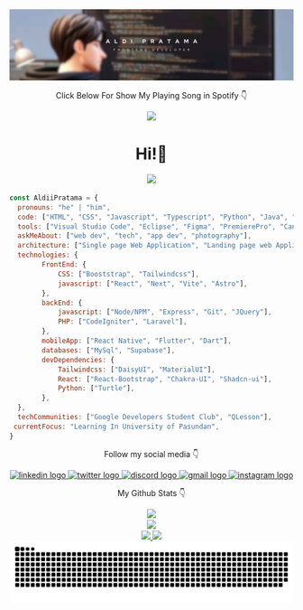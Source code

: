 <div align='center'>
  <a href='/'><img src="https://github.com/aldiipratama/aldiipratama/blob/29d9ea273fd3193e909dd995ed05f1b7baaa3360/assets/banner.png" /></a>
    <p>Click Below For Show My Playing Song in Spotify 👇</p>
    <a href='https://spotify-github-profile.kittinanx.app/api/view?uid=31kbeobkhgfbbckqvmhd55r7d5bq&redirect=true' target='_blank'>
      <img src='https://spotify-github-profile.kittinanx.com/api/view?uid=31kbeobkhgfbbckqvmhd55r7d5bq&cover_image=true&theme=default&show_offline=true&background_color=121212&interchange=false&bar_color=53b14f&bar_color_cover=true' />
    </a>
  <h1>Hi!👋</h1>
</div>

<div align='center'>
  <a href='https://aldipratama.vercel.app' target='_blank'><img src='https://img.shields.io/badge/Visit_My_Portfolio-lightgreen?style=for-the-badge' /></a>
</div>

```javascript
const AldiiPratama = {
  pronouns: "he" | "him",
  code: ["HTML", "CSS", "Javascript", "Typescript", "Python", "Java", "PHP"],
  tools: ["Visual Studio Code", "Eclipse", "Figma", "PremierePro", "Canva", "Capcut", "Cisco"],
  askMeAbout: ["web dev", "tech", "app dev", "photography"],
  architecture: ["Single page Web Application", "Landing page web Application"],
  technologies: {
        FrontEnd: {
            CSS: ["Booststrap", "Tailwindcss"],
            javascript: ["React", "Next", "Vite", "Astro"],
        },
        backEnd: {
            javascript: ["Node/NPM", "Express", "Git", "JQuery"],
            PHP: ["CodeIgniter", "Laravel"],
        },
        mobileApp: ["React Native", "Flutter", "Dart"],
        databases: ["MySql", "Supabase"],
        devDependencies: {
            Tailwindcss: ["DaisyUI", "MaterialUI"],
            React: ["React-Bootstrap", "Chakra-UI", "Shadcn-ui"],
            Python: ["Turtle"],
        },
  },
  techCommunities: ["Google Developers Student Club", "QLesson"],
 currentFocus: "Learning In University of Pasundan",
}
```

<div align='center'>
  <p>Follow my social media 👇</p>
  <a href='https://linkedin.com/in/aldi-pratama-a21b61295'>
    <img src="https://raw.githubusercontent.com/maurodesouza/profile-readme-generator/master/src/assets/icons/social/linkedin/default.svg" width="52" height="40" alt="linkedin logo"  />
  </a>
  <a href='https://x.com/paldi07'>
    <img src="https://raw.githubusercontent.com/maurodesouza/profile-readme-generator/master/src/assets/icons/social/twitter/default.svg" width="52" height="40" alt="twitter logo"  />
  </a>
  <a href='https://discordapp.com/users/aldxprtm_'>
    <img src="https://raw.githubusercontent.com/maurodesouza/profile-readme-generator/master/src/assets/icons/social/discord/default.svg" width="52" height="40" alt="discord logo"  />
  </a>
  <a href='mailto:paldi0013@gmail.com'>
    <img src="https://raw.githubusercontent.com/maurodesouza/profile-readme-generator/master/src/assets/icons/social/gmail/default.svg" width="52" height="40" alt="gmail logo"  />
  </a>
  <a href='https://instagram.com/alx.dyy'>
    <img src="https://raw.githubusercontent.com/maurodesouza/profile-readme-generator/master/src/assets/icons/social/instagram/default.svg" width="52" height="40" alt="instagram logo"  />
  </a>
</div>

<div align='center'>
  <p>My Github Stats 👇</p>
  <a href='/'>
    <img src="https://github-readme-stats.vercel.app/api/top-langs/?username=aldiipratama&theme=algolia&hide_border=true&langs_count=5" /><br/>
  </a>
  <a href='/'>
    <img src="https://github-readme-stats.vercel.app/api?username=aldiipratama&show_icons=true&theme=algolia&hide_border=true&count_private=true&line_height=27" /><br/>
  </a>
  <a href='/'>
    <img src='https://streak-stats.demolab.com?user=aldiipratama&theme=algolia&hide_border=true' />
  </a>
  <a href='/'>
    <img src='https://github-profile-trophy.vercel.app/?username=aldiipratama' />
  </a>
  <img src='https://github.com/aldiipratama/aldiipratama/blob/output/snake.svg' alt='snake' />
</div>
